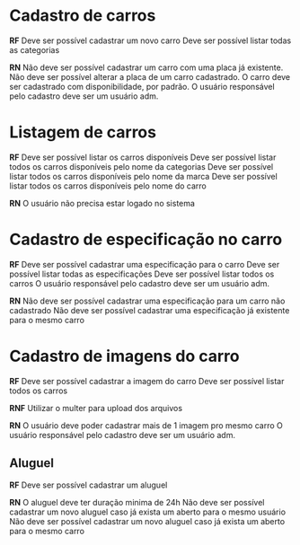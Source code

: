 # Cadastro de carros

**RF**
Deve ser possível cadastrar um novo carro
Deve ser possível listar todas as categorias

**RN**
Não deve ser possível cadastrar um carro com uma placa já existente.
Não deve ser possível alterar a placa de um carro cadastrado.
O carro deve ser cadastrado com disponibilidade, por padrão.
O usuário responsável pelo cadastro deve ser um usuário adm.

# Listagem de carros

**RF**
Deve ser possível listar os carros disponíveis
Deve ser possível listar todos os carros disponíveis pelo nome da categorias
Deve ser possível listar todos os carros disponíveis pelo nome da marca
Deve ser possível listar todos os carros disponíveis pelo nome do carro

**RN**
O usuário não precisa estar logado no sistema

# Cadastro de especificação no carro

**RF**
Deve ser possível cadastrar uma especificação para o carro
Deve ser possível listar todas as especificações
Deve ser possível listar todos os carros
O usuário responsável pelo cadastro deve ser um usuário adm.

**RN**
Não deve ser possível cadastrar uma especificação para um carro não cadastrado
Não deve ser possível cadastrar uma especificação já existente para o mesmo carro

# Cadastro de imagens do carro

**RF**
Deve ser possível cadastrar a imagem do carro
Deve ser possível listar todos os carros

**RNF**
Utilizar o multer para upload dos arquivos

**RN**
O usuário deve poder cadastrar mais de 1 imagem pro mesmo carro
O usuário responsável pelo cadastro deve ser um usuário adm.

## Aluguel

**RF**
Deve ser possível cadastrar um aluguel

**RN**
O aluguel deve ter duração minima de 24h
Não deve ser possível cadastrar um novo aluguel caso já exista um aberto para o mesmo usuário
Não deve ser possível cadastrar um novo aluguel caso já exista um aberto para o mesmo carro

